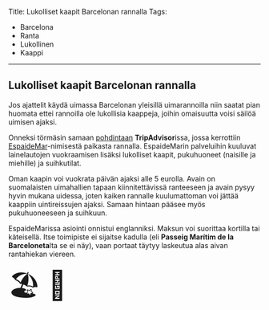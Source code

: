 Title: Lukolliset kaapit Barcelonan rannalla
Tags: 
  - Barcelona
  - Ranta
  - Lukollinen
  - Kaappi
---

## Lukolliset kaapit Barcelonan rannalla

Jos ajattelit käydä uimassa Barcelonan yleisillä uimarannoilla niin saatat pian huomata ettei rannoilla ole lukollisia kaappeja, joihin omaisuutta voisi säilöä uimisen ajaksi.

Onneksi törmäsin samaan [pohdintaan](https://www.tripadvisor.com/ShowTopic-g187497-i44-k11851114-Lockers_on_Barcelona_beaches-Barcelona_Catalonia.html) **TripAdvisor**issa, jossa kerrottiin [EspaideMar](https://www.espaidemar.cat)-nimisestä paikasta rannalla. EspaideMarin palveluihin kuuluvat lainelautojen vuokraamisen lisäksi lukolliset kaapit, pukuhuoneet (naisille ja miehille) ja suihkutilat.

Oman kaapin voi vuokrata päivän ajaksi alle 5 eurolla. Avain on suomalaisten uimahallien tapaan kiinnitettävissä ranteeseen ja avain pysyy hyvin mukana uidessa, joten kaiken rannalle kuulumattoman voi jättää kaappiin uintireissujen ajaksi. Samaan hintaan pääsee myös pukuhuoneeseen ja suihkuun.

EspaideMarissa asiointi onnistui englanniksi. Maksun voi suorittaa kortilla tai käteisellä. Itse toimipiste ei sijaitse kadulla (eli **Passeig Marítim de la Barceloneta**lta se ei näy), vaan portaat täytyy laskeutua alas aivan rantahiekan viereen.

<span style="font-size:4em;">🏖️ 🧳</span>
